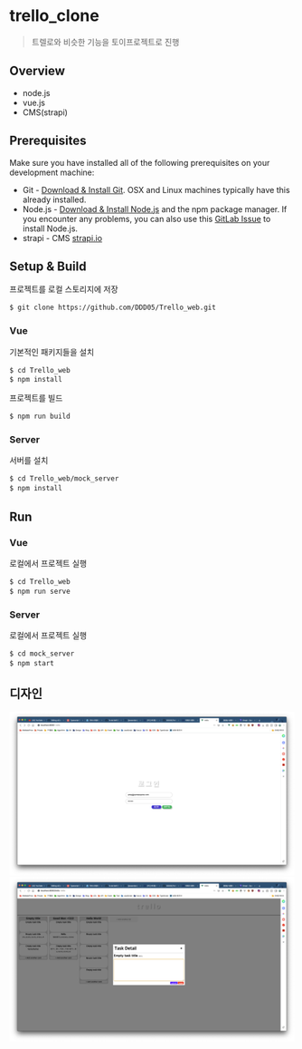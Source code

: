 # trello_clone

> 트렐로와 비슷한 기능을 토이프로젝트로 진행

## Overview

-   node.js
-   vue.js
-   CMS(strapi)

## Prerequisites

Make sure you have installed all of the following prerequisites on your development machine:

-   Git - [Download & Install Git](https://git-scm.com/downloads). OSX and Linux machines typically have this already installed.
-   Node.js - [Download & Install Node.js](https://nodejs.org/en/download/) and the npm package manager. If you encounter any problems, you can also use this [GitLab Issue](https://lab.ssafy.com/webmobile1-sub1/s02p11d152/issues) to install Node.js.
-   strapi - CMS [strapi.io](https://strapi.io/)

## Setup & Build

프로젝트를 로컬 스토리지에 저장

```bash
$ git clone https://github.com/DDD05/Trello_web.git
```

### Vue

기본적인 패키지들을 설치

```bash
$ cd Trello_web
$ npm install
```

프로젝트를 빌드

```bash
$ npm run build
```

### Server

서버를 설치

```bash
$ cd Trello_web/mock_server
$ npm install
```

## Run

### Vue

로컬에서 프로젝트 실행

```bash
$ cd Trello_web
$ npm run serve
```

### Server

로컬에서 프로젝트 실행

```bash
$ cd mock_server
$ npm start
```

## 디자인

![login](./readme-img/login.png)
![trello](./readme-img/trello.png)
